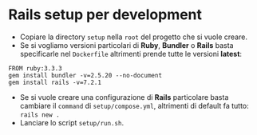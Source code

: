 # Rails setup per development
* Copiare la directory `setup` nella `root` del progetto che si vuole creare.
* Se si vogliamo versioni particolari di __Ruby__, __Bundler__ o __Rails__ basta specificarle nel `Dockerfile` altrimenti prende tutte le versioni __latest__:
```
FROM ruby:3.3.3
gem install bundler -v=2.5.20 --no-document
gem install rails -v=7.2.1
```
* Se si vuole creare una configurazione di __Rails__ particolare basta cambiare il `command` di `setup/compose.yml`, altrimenti di default fa tutto: `rails new .`
* Lanciare lo script `setup/run.sh`.